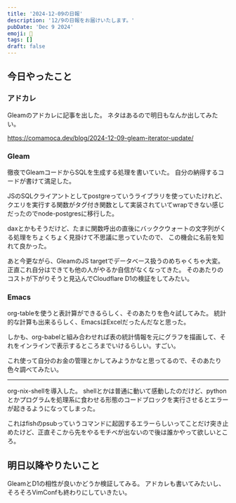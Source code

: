 ```yaml
---
title: '2024-12-09の日報'
description: '12/9の日報をお届けいたします。'
pubDate: 'Dec 9 2024'
emoji: 🦊
tags: []
draft: false
---
```


## 今日やったこと

### アドカレ

Gleamのアドカレに記事を出した。 ネタはあるので明日もなんか出してみたい。

https://comamoca.dev/blog/2024-12-09-gleam-iterator-update/

### Gleam

徹夜でGleamコードからSQLを生成する処理を書いていた。
自分の納得するコードが書けて満足した。

JSのSQLクライアントとしてpostgreっていうライブラリを使っていたけれど、
クエリを実行する関数がタグ付き関数として実装されていてwrapできない感じだったのでnode-postgresに移行した。

daxとかもそうだけど、たまに関数呼出の直後にバッククウォートの文字列がくる処理をちょくちょく見掛けて不思議に思っていたので、
この機会に名前を知れて良かった。

あと今更ながら、GleamのJS
targetでデータベース扱うのめちゃくちゃ大変。正直これ自分はできても他の人がやるか自信がなくなってきた。
そのあたりのコストが下がりそうと見込んでCloudflare D1の検証をしてみたい。

### Emacs

org-tableを使うと表計算ができるらしく、そのあたりを色々試してみた。
統計的な計算も出来るらしく、EmacsはExcelだったんだなと思った。

しかも、org-babelと組み合わせれば表の統計情報を元にグラフを描画して、それをインラインで表示するところまでいけるらしい。すごい。

これ使って自分のお金の管理とかしてみようかなと思ってるので、そのあたり色々調べてみたい。

---

org-nix-shellを導入した。
shellとかは普通に動いて感動したのだけど、pythonとかプログラムを処理系に食わせる形態のコードブロックを実行させるとエラーが起きるようになってしまった。

これはfishのpsubっていうコマンドに起因するエラーらしいってことだけ突き止めたけど、正直そこから先をやるモチベが出ないので後は誰かやって欲しいところ。

## 明日以降やりたいこと

GleamとD1の相性が良いかどうか検証してみる。
アドカレも書いてみたいし、そろそろVimConfも終わりにしていきたい。
